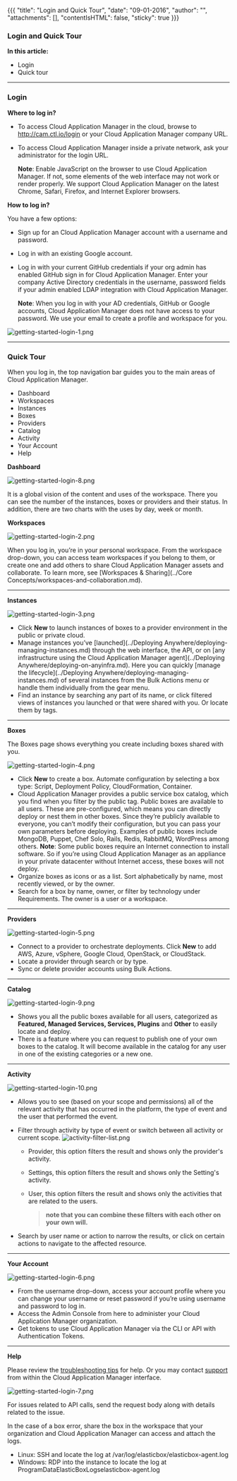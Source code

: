{{{
"title": "Login and Quick Tour",
"date": "09-01-2016",
"author": "",
"attachments": [],
"contentIsHTML": false,
"sticky": true
}}}

### Login and Quick Tour

**In this article:**

* Login
* Quick tour

___

### Login

**Where to log in?**

* To access Cloud Application Manager in the cloud, browse to http://cam.ctl.io/login or your Cloud Application Manager company URL.
* To access Cloud Application Manager inside a private network, ask your administrator for the login URL.

   **Note**: Enable JavaScript on the browser to use Cloud Application Manager. If not, some elements of the web interface may not work or render properly. We support Cloud Application Manager on the latest Chrome, Safari, Firefox, and Internet Explorer browsers.

**How to log in?**

You have a few options:

* Sign up for an Cloud Application Manager account with a username and password.
* Log in with an existing Google account.
* Log in with your current GitHub credentials if your org admin has enabled GitHub sign in for Cloud Application Manager.
Enter your company Active Directory credentials in the username, password fields if your admin enabled LDAP integration with Cloud Application Manager.

   **Note**: When you log in with your AD credentials, GitHub or Google accounts, Cloud Application Manager does not have access to your password. We use your email to create a profile and workspace for you.

![getting-started-login-1.png](../../images/cloud-application-manager/getting-started-login-1.png)

___

### Quick Tour

When you log in, the top navigation bar guides you to the main areas of Cloud Application Manager.

* Dashboard
* Workspaces
* Instances
* Boxes
* Providers
* Catalog
* Activity
* Your Account
* Help

**Dashboard**

![getting-started-login-8.png](../../images/cloud-application-manager/getting-started-login-8.png)

It is a global vision of the content and uses of the workspace. There you can see the number of the instances, boxes or providers and their status. In addition, there are two charts with the uses by day, week or month.

**Workspaces**

![getting-started-login-2.png](../../images/cloud-application-manager/getting-started-login-2.png)

When you log in, you’re in your personal workspace. From the workspace drop-down, you can access team workspaces if you belong to them, or create one and add others to share Cloud Application Manager assets and collaborate. To learn more, see [Workspaces & Sharing](../Core Concepts/workspaces-and-collaboration.md).

___

**Instances**

![getting-started-login-3.png](../../images/cloud-application-manager/getting-started-login-3.png)

* Click **New** to launch instances of boxes to a provider environment in the public or private cloud.
* Manage instances you’ve [launched](../Deploying Anywhere/deploying-managing-instances.md) through the web interface, the API, or on [any infrastructure using the Cloud Application Manager agent](../Deploying Anywhere/deploying-on-anyinfra.md). Here you can quickly [manage the lifecycle](../Deploying Anywhere/deploying-managing-instances.md) of several instances from the Bulk Actions menu or handle them individually from the gear menu.
* Find an instance by searching any part of its name, or click filtered views of instances you launched or that were shared with you. Or locate them by tags.

___

**Boxes**

The Boxes page shows everything you create including boxes shared with you.

![getting-started-login-4.png](../../images/cloud-application-manager/getting-started-login-4.png)

* Click **New** to create a box. Automate configuration by selecting a box type: Script, Deployment Policy, CloudFormation, Container.
* Cloud Application Manager provides a public service box catalog, which you find when you filter by the public tag. Public boxes are available to all users. These are pre-configured, which means you can directly deploy or nest them in other boxes. Since they’re publicly available to everyone, you can’t modify their configuration, but you can pass your own parameters before deploying. Examples of public boxes include MongoDB, Puppet, Chef Solo, Rails, Redis, RabbitMQ, WordPress among others.
   **Note**: Some public boxes require an Internet connection to install software. So if you’re using Cloud Application Manager as an appliance in your private datacenter without Internet access, these boxes will not deploy.
* Organize boxes as icons or as a list. Sort alphabetically by name, most recently viewed, or by the owner.
* Search for a box by name, owner, or filter by technology under Requirements. The owner is a user or a workspace.

___

**Providers**

![getting-started-login-5.png](../../images/cloud-application-manager/getting-started-login-5.png)

* Connect to a provider to orchestrate deployments. Click **New** to add AWS, Azure, vSphere, Google Cloud, OpenStack, or CloudStack.
* Locate a provider through search or by type.
* Sync or delete provider accounts using Bulk Actions.

___

**Catalog**

![getting-started-login-9.png](../../images/cloud-application-manager/getting-started-login-9.png)

* Shows you all the public boxes available for all users, categorized as **Featured, Managed Services, Services, Plugins** and **Other** to easily locate and deploy. 
* There is a feature where you can request to publish one of your own boxes to the catalog. It will become available in the catalog for any user in one of the existing categories or a new one.


___

**Activity**

![getting-started-login-10.png](../../images/cloud-application-manager/getting-started-login-10.png)

* Allows you to see (based on your scope and permissions) all of the relevant activity that has occurred in the platform, the type of event and the user that performed the event.
* Filter through activity by type of event or switch between all activity or current scope.
![activity-filter-list.png](../../images/cloud-application-manager/activity-filter-list.png)

    * Provider, this option filters the result and shows only the provider's activity.
    * Settings, this option filters the result and shows only the Setting's activity.
    * User, this option filters the result and shows only the activities that are related to the users.
        
        > **note that you can combine these filters with each other on your own will.**
        
* Search by user name or action to narrow the results, or click on certain actions to navigate to the affected resource.
___

**Your Account**

![getting-started-login-6.png](../../images/cloud-application-manager/getting-started-login-6.png)

* From the username drop-down, access your account profile where you can change your username or reset password if you’re using username and password to log in.
* Access the Admin Console from here to administer your Cloud Application Manager organization.
* Get tokens to use Cloud Application Manager via the CLI or API with Authentication Tokens.

___

**Help**

Please review the [troubleshooting tips](../Troubleshooting/troubleshooting-tips.md) for help. Or you may contact [support](mailto:incident@CenturyLink.com) from within the Cloud Application Manager interface.

![getting-started-login-7.png](../../images/cloud-application-manager/getting-started-login-7.png)

For issues related to API calls, send the request body along with details related to the issue.

In the case of a box error, share the box in the workspace that your organization and Cloud Application Manager can access and attach the logs.
* Linux: SSH and locate the log at /var/log/elasticbox/elasticbox-agent.log
* Windows: RDP into the instance to locate the log at ProgramDataElasticBoxLogselasticbox-agent.log
